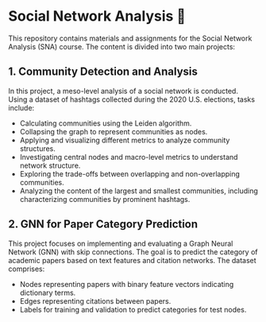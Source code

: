# Social Network Analysis 📝
This repository contains materials and assignments for the Social Network Analysis (SNA) course. The content is divided into two main projects:

## 1. Community Detection and Analysis
In this project, a meso-level analysis of a social network is conducted. Using a dataset of hashtags collected during the 2020 U.S. elections, tasks include:

- Calculating communities using the Leiden algorithm.
- Collapsing the graph to represent communities as nodes.
- Applying and visualizing different metrics to analyze community structures.
- Investigating central nodes and macro-level metrics to understand network structure.
- Exploring the trade-offs between overlapping and non-overlapping communities.
- Analyzing the content of the largest and smallest communities, including characterizing communities by prominent hashtags.

## 2. GNN for Paper Category Prediction
This project focuses on implementing and evaluating a Graph Neural Network (GNN) with skip connections. The goal is to predict the category of academic papers based on text features and citation networks. The dataset comprises:

- Nodes representing papers with binary feature vectors indicating dictionary terms.
- Edges representing citations between papers.
- Labels for training and validation to predict categories for test nodes.

